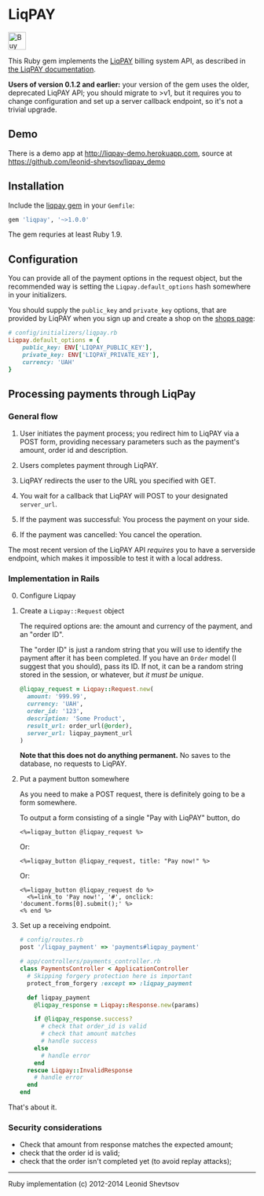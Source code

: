 # LiqPAY

<a href='https://ko-fi.com/X8X19BQH' target='_blank'><img height='36' style='border:0px;height:36px;' src='https://az743702.vo.msecnd.net/cdn/kofi1.png?v=0' border='0' alt='Buy Me a Coffee at ko-fi.com' /></a>

This Ruby gem implements the [LiqPAY](https://www.liqpay.ua) billing system API, as described in [the LiqPAY documentation](https://www.liqpay.com/doc).

**Users of version 0.1.2 and earlier:** your version of the gem uses the older, deprecated LiqPAY API; you should migrate to >v1, but it requires you to change configuration and set up a server callback endpoint, so it's not a trivial upgrade.

## Demo

There is a demo app at http://liqpay-demo.herokuapp.com, source at https://github.com/leonid-shevtsov/liqpay_demo

## Installation

Include the [liqpay gem](https://rubygems.org/gems/liqpay) in your `Gemfile`:

```ruby
gem 'liqpay', '~>1.0.0'
```

The gem requries at least Ruby 1.9.

## Configuration

You can provide all of the payment options in the request object, but the recommended way is setting the `Liqpay.default_options` hash somewhere in
your initializers.

You should supply the `public_key` and `private_key` options, that are
provided by LiqPAY when you sign up and create a shop on the [shops page](https://www.liqpay.ua/admin/business):

```ruby
# config/initializers/liqpay.rb
Liqpay.default_options = {
    public_key: ENV['LIQPAY_PUBLIC_KEY'],
    private_key: ENV['LIQPAY_PRIVATE_KEY'],
    currency: 'UAH'
}
```

## Processing payments through LiqPay

### General flow

1.  User initiates the payment process; you redirect him to LiqPAY via a POST form, providing necessary parameters such as the payment's amount, order id and description.

2.  Users completes payment through LiqPAY.

3.  LiqPAY redirects the user to the URL you specified with GET.

4.  You wait for a callback that LiqPAY will POST to your designated `server_url`.

5.  If the payment was successful: You process the payment on your side.

6.  If the payment was cancelled: You cancel the operation.

The most recent version of the LiqPAY API _requires_ you to have a serverside endpoint, which makes it impossible to test it with a local address.

### Implementation in Rails

0.  Configure Liqpay

1.  Create a `Liqpay::Request` object

    The required options are: the amount and currency of the payment, and an
    "order ID".

    The "order ID" is just a random string that you will use to
    identify the payment after it has been completed. If you have an `Order`
    model (I suggest that you should), pass its ID. If not, it can be a random
    string stored in the session, or whatever, but _it must be unique_.

    ```ruby
    @liqpay_request = Liqpay::Request.new(
      amount: '999.99',
      currency: 'UAH',
      order_id: '123',
      description: 'Some Product',
      result_url: order_url(@order),
      server_url: liqpay_payment_url
    )
    ```

    **Note that this does not do anything permanent.** No saves to the database, no
    requests to LiqPAY.

1.  Put a payment button somewhere

    As you need to make a POST request, there is definitely going to be a form somewhere.

    To output a form consisting of a single "Pay with LiqPAY" button, do

    ```erb
    <%=liqpay_button @liqpay_request %>
    ```

    Or:

    ```erb
    <%=liqpay_button @liqpay_request, title: "Pay now!" %>
    ```

    Or:

    ```erb
    <%=liqpay_button @liqpay_request do %>
      <%=link_to 'Pay now!', '#', onclick: 'document.forms[0].submit();' %>
    <% end %>
    ```

1.  Set up a receiving endpoint.

    ```ruby
    # config/routes.rb
    post '/liqpay_payment' => 'payments#liqpay_payment'

    # app/controllers/payments_controller.rb
    class PaymentsController < ApplicationController
      # Skipping forgery protection here is important
      protect_from_forgery :except => :liqpay_payment

      def liqpay_payment
        @liqpay_response = Liqpay::Response.new(params)

        if @liqpay_response.success?
          # check that order_id is valid
          # check that amount matches
          # handle success
        else
          # handle error
        end
      rescue Liqpay::InvalidResponse
        # handle error
      end
    end
    ```

That's about it.

### Security considerations

* Check that amount from response matches the expected amount;
* check that the order id is valid;
* check that the order isn't completed yet (to avoid replay attacks);

---

Ruby implementation (c) 2012-2014 Leonid Shevtsov
